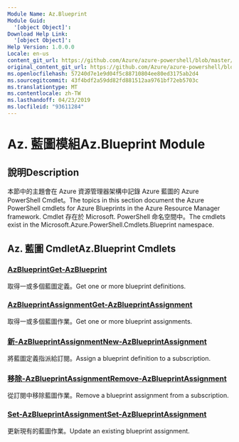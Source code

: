 ```yaml
---
Module Name: Az.Blueprint
Module Guid:
  '[object Object]': 
Download Help Link:
  '[object Object]': 
Help Version: 1.0.0.0
Locale: en-us
content_git_url: https://github.com/Azure/azure-powershell/blob/master/src/Blueprint/Blueprint/help/Az.Blueprint.md
original_content_git_url: https://github.com/Azure/azure-powershell/blob/master/src/Blueprint/Blueprint/help/Az.Blueprint.md
ms.openlocfilehash: 57240d7e1e9d04f5c88710804ee80ed3175ab2d4
ms.sourcegitcommit: 43f4bdf2a59dd82fd881512aa9761bf72eb5703c
ms.translationtype: MT
ms.contentlocale: zh-TW
ms.lasthandoff: 04/23/2019
ms.locfileid: "93611284"
---
```

# <span data-ttu-id="201cf-101">Az. 藍圖模組</span><span class="sxs-lookup"><span data-stu-id="201cf-101">Az.Blueprint Module</span></span>
## <span data-ttu-id="201cf-102">說明</span><span class="sxs-lookup"><span data-stu-id="201cf-102">Description</span></span>
<span data-ttu-id="201cf-103">本節中的主題會在 Azure 資源管理器架構中記錄 Azure 藍圖的 Azure PowerShell Cmdlet。</span><span class="sxs-lookup"><span data-stu-id="201cf-103">The topics in this section document the Azure PowerShell cmdlets for Azure Blueprints in the Azure Resource Manager framework.</span></span> <span data-ttu-id="201cf-104">Cmdlet 存在於 Microsoft. PowerShell 命名空間中。</span><span class="sxs-lookup"><span data-stu-id="201cf-104">The cmdlets exist in the Microsoft.Azure.PowerShell.Cmdlets.Blueprint namespace.</span></span>

## <span data-ttu-id="201cf-105">Az. 藍圖 Cmdlet</span><span class="sxs-lookup"><span data-stu-id="201cf-105">Az.Blueprint Cmdlets</span></span>
### [<span data-ttu-id="201cf-106">AzBlueprint</span><span class="sxs-lookup"><span data-stu-id="201cf-106">Get-AzBlueprint</span></span>](Get-AzBlueprint.md)
<span data-ttu-id="201cf-107">取得一或多個藍圖定義。</span><span class="sxs-lookup"><span data-stu-id="201cf-107">Get one or more blueprint definitions.</span></span>

### [<span data-ttu-id="201cf-108">AzBlueprintAssignment</span><span class="sxs-lookup"><span data-stu-id="201cf-108">Get-AzBlueprintAssignment</span></span>](Get-AzBlueprintAssignment.md)
<span data-ttu-id="201cf-109">取得一或多個藍圖作業。</span><span class="sxs-lookup"><span data-stu-id="201cf-109">Get one or more blueprint assignments.</span></span>

### [<span data-ttu-id="201cf-110">新-AzBlueprintAssignment</span><span class="sxs-lookup"><span data-stu-id="201cf-110">New-AzBlueprintAssignment</span></span>](New-AzBlueprintAssignment.md)
<span data-ttu-id="201cf-111">將藍圖定義指派給訂閱。</span><span class="sxs-lookup"><span data-stu-id="201cf-111">Assign a blueprint definition to a subscription.</span></span>

### [<span data-ttu-id="201cf-112">移除-AzBlueprintAssignment</span><span class="sxs-lookup"><span data-stu-id="201cf-112">Remove-AzBlueprintAssignment</span></span>](Remove-AzBlueprintAssignment.md)
<span data-ttu-id="201cf-113">從訂閱中移除藍圖作業。</span><span class="sxs-lookup"><span data-stu-id="201cf-113">Remove a blueprint assignment from a subscription.</span></span>

### [<span data-ttu-id="201cf-114">Set-AzBlueprintAssignment</span><span class="sxs-lookup"><span data-stu-id="201cf-114">Set-AzBlueprintAssignment</span></span>](Set-AzBlueprintAssignment.md)
<span data-ttu-id="201cf-115">更新現有的藍圖作業。</span><span class="sxs-lookup"><span data-stu-id="201cf-115">Update an existing blueprint assignment.</span></span>


